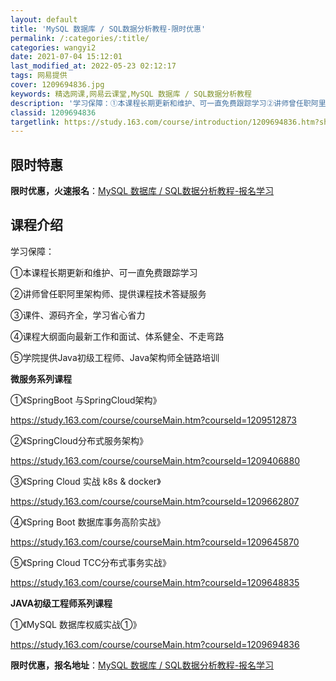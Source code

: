```yaml
---
layout: default
title: 'MySQL 数据库 / SQL数据分析教程-限时优惠'
permalink: /:categories/:title/
categories: wangyi2
date: 2021-07-04 15:12:01
last_modified_at: 2022-05-23 02:12:17
tags: 网易提供
cover: 1209694836.jpg
keywords: 精选网课,网易云课堂,MySQL 数据库 / SQL数据分析教程
description: '学习保障：①本课程长期更新和维护、可一直免费跟踪学习②讲师曾任职阿里架构师、提供课程技术答疑服务③课件、源码齐全，学习省'
classid: 1209694836
targetlink: https://study.163.com/course/introduction/1209694836.htm?share=1&shareId=1025206652&utm_campaign=share&utm_medium=iphoneShare&utm_source=&utm_u=1025206652
---
```


## 限时特惠

**限时优惠，火速报名**：[MySQL 数据库 / SQL数据分析教程-报名学习](https://study.163.com/course/introduction/1209694836.htm?share=1&shareId=1025206652&utm_campaign=share&utm_medium=iphoneShare&utm_source=&utm_u=1025206652)

## 课程介绍

学习保障：

①本课程长期更新和维护、可一直免费跟踪学习

②讲师曾任职阿里架构师、提供课程技术答疑服务

③课件、源码齐全，学习省心省力

④课程大纲面向最新工作和面试、体系健全、不走弯路

⑤学院提供Java初级工程师、Java架构师全链路培训



******微服务系列课程******

①《SpringBoot 与SpringCloud架构》

https://study.163.com/course/courseMain.htm?courseId=1209512873



②《SpringCloud分布式服务架构》

https://study.163.com/course/courseMain.htm?courseId=1209406880



③《Spring Cloud 实战 k8s & docker》

https://study.163.com/course/courseMain.htm?courseId=1209662807



④《Spring Boot 数据库事务高阶实战》

https://study.163.com/course/courseMain.htm?courseId=1209645870



⑤《Spring Cloud TCC分布式事务实战》

https://study.163.com/course/courseMain.htm?courseId=1209648835



******JAVA初级工程师系列课程******

①《MySQL 数据库权威实战①》

https://study.163.com/course/courseMain.htm?courseId=1209694836

**限时优惠，报名地址**：[MySQL 数据库 / SQL数据分析教程-报名学习](https://study.163.com/course/introduction/1209694836.htm?share=1&shareId=1025206652&utm_campaign=share&utm_medium=iphoneShare&utm_source=&utm_u=1025206652)


